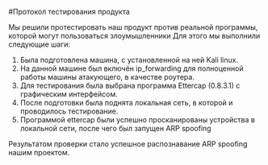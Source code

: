 #Протокол тестирования продукта

Мы решили протестировать наш продукт против реальной программы, которой могут пользоваться злоумышленники
Для этого мы выполнили следующие шаги:
1. Была подготовлена машина, с установленной на ней Kali linux.
2. На данной машине был включён ip_forwarding для полноценной работы машины атакующего, в качестве роутера.
3. Для тестирования была выбрана программа Ettercap (0.8.3.1) с графическим интерфейсом.
4. После подготовки была поднята локальная сеть, в которой и проводилось тестирование.
5. Программой ettercap были успешно просканированы устройства в локальной сети, после чего был запущен ARP spoofing

Результатом проверки стало успешное распознавание ARP spoofing нашим проектом.
